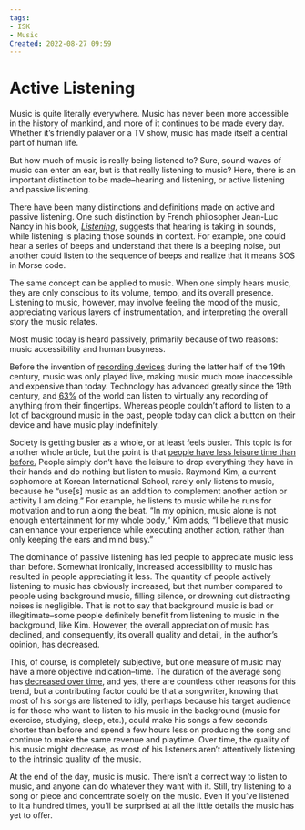 ```yaml
---
tags:
- ISK
- Music
Created: 2022-08-27 09:59  
---
```

# Active Listening

Music is quite literally everywhere. Music has never been more accessible in the history of mankind, and more of it continues to be made every day. Whether it’s friendly palaver or a TV show, music has made itself a central part of human life. 

But how much of music is really being listened to? Sure, sound waves of music can enter an ear, but is that really listening to music? Here, there is an important distinction to be made–hearing and listening, or active listening and passive listening. 

There have been many distinctions and definitions made on active and passive listening. One such distinction by French philosopher Jean-Luc Nancy in his book, *[Listening](https://www.jstor.org/stable/j.ctt14bs049)*, suggests that hearing is taking in sounds, while listening is placing those sounds in context. For example, one could hear a series of beeps and understand that there is a beeping noise, but another could listen to the sequence of beeps and realize that it means SOS in Morse code. 

The same concept can be applied to music. When one simply hears music, they are only conscious to its volume, tempo, and its overall presence. Listening to music, however, may involve feeling the mood of the music, appreciating various layers of instrumentation, and interpreting the overall story the music relates. 

Most music today is heard passively, primarily because of two reasons: music accessibility and human busyness. 

Before the invention of [recording devices](https://en.wikipedia.org/wiki/History_of_sound_recording) during the latter half of the 19th century, music was only played live, making music much more inaccessible and expensive than today. Technology has advanced greatly since the 19th century, and [63%](https://www.statista.com/statistics/617136/digital-population-worldwide/#:~:text=As%20of%20April%202022%2C%20there,percent%20were%20social%20media%20users.) of the world can listen to virtually any recording of anything from their fingertips. Whereas people couldn’t afford to listen to a lot of background music in the past, people today can click a button on their device and have music play indefinitely. 

Society is getting busier as a whole, or at least feels busier. This topic is for another whole article, but the point is that [people have less leisure time than before.](https://www.resolutionfoundation.org/app/uploads/2020/07/The-time-of-your-life.pdf) People simply don’t have the leisure to drop everything they have in their hands and do nothing but listen to music. Raymond Kim, a current sophomore at Korean International School, rarely only listens to music, because he “use[s] music as an addition to complement another action or activity I am doing.” For example, he listens to music while he runs for motivation and to run along the beat. “In my opinion, music alone is not enough entertainment for my whole body,“ Kim adds, “I believe that music can enhance your experience while executing another action, rather than only keeping the ears and mind busy.” 

The dominance of passive listening has led people to appreciate music less than before. Somewhat ironically, increased accessibility to music has resulted in people appreciating it less. The quantity of people actively listening to music has obviously increased, but that number compared to people using background music, filling silence, or drowning out distracting noises is negligible. That is not to say that background music is bad or illegitimate–some people definitely benefit from listening to music in the background, like Kim. However, the overall appreciation of music has declined, and consequently, its overall quality and detail, in the author’s opinion, has decreased. 

This, of course, is completely subjective, but one measure of music may have a more objective indication–time. The duration of the average song has [decreased over time](https://ucladatares.medium.com/spotify-trends-analysis-129c8a31cf04), and yes, there are countless other reasons for this trend, but a contributing factor could be that a songwriter, knowing that most of his songs are listened to idly, perhaps because his target audience is for those who want to listen to his music in the background (music for exercise, studying, sleep, etc.), could make his songs a few seconds shorter than before and spend a few hours less on producing the song and continue to make the same revenue and playtime. Over time, the quality of his music might decrease, as most of his listeners aren’t attentively listening to the intrinsic quality of the music. 

At the end of the day, music is music. There isn’t a correct way to listen to music, and anyone can do whatever they want with it. Still, try listening to a song or piece and concentrate solely on the music. Even if you’ve listened to it a hundred times, you’ll be surprised at all the little details the music has yet to offer. 